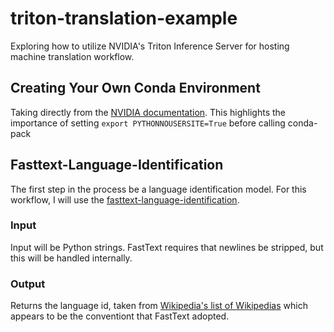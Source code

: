 # triton-translation-example
Exploring how to utilize NVIDIA's Triton Inference Server for hosting machine translation workflow.

## Creating Your Own Conda Environment
Taking directly from the [NVIDIA documentation](https://docs.nvidia.com/deeplearning/triton-inference-server/user-guide/docs/python_backend/README.html?highlight=conda#creating-custom-execution-environments).
This highlights the importance of setting `export PYTHONNOUSERSITE=True` before calling
conda-pack

## Fasttext-Language-Identification
The first step in the process be a language identification model. For this workflow,
I will use the [fasttext-language-identification](https://huggingface.co/facebook/fasttext-language-identification). 

### Input
Input will be Python strings. FastText requires that newlines be stripped, but this
will be handled internally.

### Output
Returns the language id, taken from [Wikipedia's list of Wikipedias](https://en.wikipedia.org/wiki/List_of_Wikipedias) which appears to be the conventiont that FastText adopted.

### 